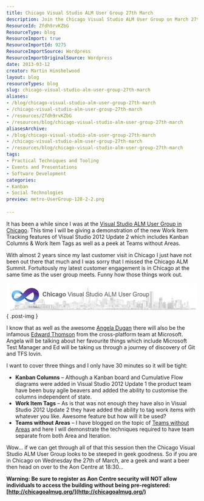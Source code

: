 ```yaml
---
title: Chicago Visual Studio ALM User Group 27th March
description: Join the Chicago Visual Studio ALM User Group on March 27th for insights on Kanban, Work Item Tags, and more. Don't miss out—register now!
ResourceId: Zfdh9rvKZbG
ResourceType: blog
ResourceImport: true
ResourceImportId: 9275
ResourceImportSource: Wordpress
ResourceImportOriginalSource: Wordpress
date: 2013-03-12
creator: Martin Hinshelwood
layout: blog
resourceTypes: blog
slug: chicago-visual-studio-alm-user-group-27th-march
aliases:
- /blog/chicago-visual-studio-alm-user-group-27th-march
- /chicago-visual-studio-alm-user-group-27th-march
- /resources/Zfdh9rvKZbG
- /resources/blog/chicago-visual-studio-alm-user-group-27th-march
aliasesArchive:
- /blog/chicago-visual-studio-alm-user-group-27th-march
- /chicago-visual-studio-alm-user-group-27th-march
- /resources/blog/chicago-visual-studio-alm-user-group-27th-march
tags:
- Practical Techniques and Tooling
- Events and Presentations
- Software Development
categories:
- Kanban
- Social Technologies
preview: metro-UserGroup-128-2-2.png

---
```

It has been a while since I was at the [Visual Studio ALM User Group in Chicago](http://chicagoalmug.org/). This time I will be giving a demonstration of the new Work Item Tracking features of Visual Studio 2012 Update 2 which includes Kanban Columns & Work Item Tags as well as a peek at Teams without Areas.

With almost 2 years since my last customer visit in Chicago I just have not been out there that much and I was sorry that I missed the Chicago ALM Summit. Fortuitously my latest customer engagement is in Chicago at the same time as the user group meets. Funny how those things work out.

![calmug](images/calmug-1-1.png "calmug")
{ .post-img }

I know that as well as the awesome [Angela Dugan](http://blogs.polarissolutions.com/author/angeladugan.aspx) there will also be the infamous [Edward Thomson](http://www.edwardthomson.com/blog/) from the cross-platform team at Microsoft. Angela will be talking about her favourite things which include Microsoft Test Manager and Ed will be taking us through a journey of discovery of Git and TFS lovin.

I want to cover three things and I only have 30 minutes so it will be tight:

- **Kanban Columns** – Although a Kanban board and Cumulative Flow diagrams were added in Visual Studio 2012 Update 1 the product team have been busy agile beavers and added the ability to customise the columns independent of state.
- **Work Item Tags** – As is that was not enough they have also in Visual Studio 2012 Update 2 they have added the ability to tag work items with whatever you like. Awesome feature but how will it be used?
- **Teams without Areas** – I have blogged on the topic of [Teams without Areas](http://blog.hinshelwood.com/team-foundation-server-2012-teams-without-areas/) and here I will demonstrate the techniques required to have team separate from both Area and Iteration.

Wow… if we can get through all of that this session then the Chicago Visual Studio ALM User Group looks to be steeped in geek goodness. So if you are in Chicago on Wednesday the 27th of March, are a geek and want a beer then head on over to the Aon Centre at 18:30…

**Warning: Be sure to register as Aon Centre security will NOT allow individuals to access the building without being pre-registered:** **[http://chicagoalmug.org/](http://chicagoalmug.org/)**
